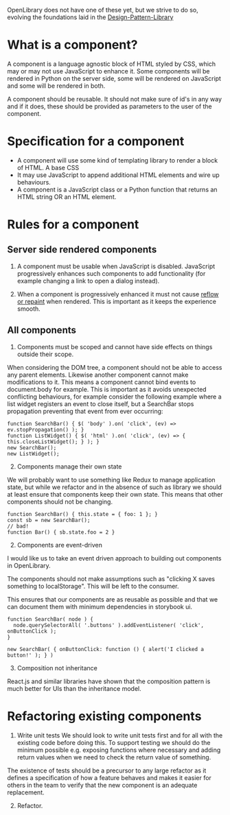 OpenLibrary does not have one of these yet, but we strive to do so, evolving the foundations laid in the [Design-Pattern-Library](Design-Pattern-Library)

# What is a component?

A component is a language agnostic block of HTML styled by CSS, which may or may not use JavaScript to enhance it. Some components will be rendered in Python on the server side, some will be rendered on JavaScript and some will be rendered in both.

A component should be reusable. It should not make sure of id's in any way and if it does, these should be provided as parameters to the user of the component.

# Specification for a component

- A component will use some kind of templating library to render a block of HTML. A base CSS
- It may use JavaScript to append additional HTML elements and wire up behaviours.
- A component is a JavaScript class or a Python function that returns an HTML string OR an HTML element.

# Rules for a component

## Server side rendered components
1. A component must be usable when JavaScript is disabled. JavaScript progressively enhances such components to add functionality (for example changing a link to open a dialog instead).

2. When a component is progressively enhanced it  must not cause [reflow or repaint](https://javascript.tutorialhorizon.com/2015/06/06/what-are-reflows-and-repaints-and-how-to-avoid-them/) when rendered. This is important as it keeps the experience smooth.

## All components
1.   Components must be scoped and cannot have side effects on things outside their scope.

When considering the DOM tree, a component should not be able to access any parent elements. Likewise another component cannot make modifications to it.  This means a component cannot bind events to document.body for example. This is important as it avoids unexpected conflicting behaviours, for example consider the following example where a list widget registers an event to close itself, but a SearchBar stops propagation preventing that event from ever occurring:

```
function SearchBar() { $( 'body' ).on( 'click', (ev) => ev.stopPropagation() ); }
function ListWidget() { $( 'html' ).on( 'click', (ev) => { this.closeListWidget(); } ); }
new SearchBar();
new ListWidget();
```

2. Components manage their own state

We will probably want to use something like Redux to manage application state, but while we refactor and in the absence of such as library we should at least ensure that components keep their own state. This means that other components should not be changing.

```
function SearchBar() { this.state = { foo: 1 }; }
const sb = new SearchBar();
// bad!
function Bar() { sb.state.foo = 2 }
```


2. Components are event-driven

I would like us to take an event driven approach to building out components in OpenLibrary. 

The components should not make assumptions such as "clicking X saves something to localStorage". This will be left to the consumer.

This ensures that our components are as reusable as possible and that we can document them with minimum dependencies in storybook ui.

```
function SearchBar( node ) {
  node.querySelectorAll( '.buttons' ).addEventListener( 'click', onButtonClick );
}

new SearchBar( { onButtonClick: function () { alert('I clicked a button!' ); } )
```

3. Composition not inheritance

React.js and similar libraries have shown that the composition pattern is much better for UIs than the inheritance model. 


# Refactoring existing components

1. Write unit tests
We should look to write unit tests first and for all with the existing code before doing this. To support testing we should do the minimum possible e.g. exposing functions where necessary and adding return values when we need to check the return value of something.

The existence of tests should be a precursor to any large refactor as it defines a specification of how a feature behaves and makes it easier for others in the team to verify that the new component is an adequate replacement.

2. Refactor.
